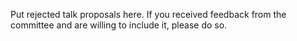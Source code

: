 Put rejected talk proposals here.  If you received feedback from the committee and are willing to include it, please do so.
